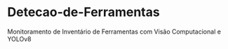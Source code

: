 # Detecao-de-Ferramentas
Monitoramento de Inventário de Ferramentas com Visão Computacional e YOLOv8
